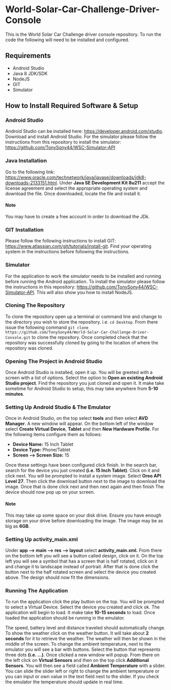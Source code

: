 # World-Solar-Car-Challenge-Driver-Console
This is the World Solar Car Challenge driver console repository. To run the code the following will need to be installed and configured.

## Requirements
- Android Studio
- Java 8 JDK/SDK
- NodeJS
- GIT
- Simulator

## How to Install Required Software & Setup

### Android Studio
Android Studio can be installed here: https://developer.android.com/studio. Download and install Android Studio.
For the simulator please follow the instructions from this repository to install the simulator: https://github.com/TonySony44/WSC-Simulator-API

### Java Installation
Go to the following link: https://www.oracle.com/technetwork/java/javase/downloads/jdk8-downloads-2133151.html. Under __Java SE Development Kit 8u211__ accept the license agreement and select the appropriate operating system and download the file. Once downloaded, locate the file and install it.

#### Note
You may have to create a free account in order to download the JDk.

### GIT Installation
Please follow the following instructions to install GIT: https://www.atlassian.com/git/tutorials/install-git.
Find your operating system in the instructions before following the instructions.

### Simulator
For the application to work the simulator needs to be installed and running before running the Android application. To install the simulator please follow the instructions in this repository: https://github.com/TonySony44/WSC-Simulator-API. This will also show you how to install NodeJS.

### Cloning The Repository
To clone the repository open up a terminal or command line and change to the directory you wish to store the repository. i.e. `cd Desktop`. From there issue the following command `git clone https://github.com/TonySony44/World-Solar-Car-Challenge-Driver-Console.git` to clone the repository. Once completed check that the repository was successfully cloned by going to the location of where the repository was cloned.

### Opening The Project in Android Studio
Once Android Studio is installed, open it up. You will be greeted with a screen with a list of options. Select the option to __Open an existing Android Studio project__.
Find the repository you just cloned and open it. It make take sometime for Android Studio to setup, this may take anywhere from __5-10 minutes__.

### Setting Up Android Studio & The Emulator
Once in Android Studio, on the top select __tools__ and then select __AVD Manager__. A new window will appear. On the bottom left of the window select __Create Virtual Device__, __Tablet__ and then __New Hardware Profile__. For the following items configure them as follows:
- __Device Name:__ 15 Inch Tablet
- __Device Type:__ Phone/Tablet
- __Screen --> Screen Size:__ 15

Once these settings have been configured click finish. In the search bar, search for the device you just created __(i.e. 15 Inch Tablet)__. Click on it and click next. You will be prompted to install a system image. Select __Oreo API Level 27__. Then click the download button next to the image to download the image. Once that is done click next and then next again and then finish The device should now pop up on your screen.

#### Note
This may take up some space on your disk drive. Ensure you have enough storage on your drive before downloading the image. The image may be as big as __6GB__.

### Setting Up activity_main.xml
Under __app --> main --> res --> layout__ select __activity_main.xml.__ From there on the bottom left you will see a button called design, click on it. On the top left you will see a symbol that has a screen that is half rotated, click on it and change it to landscape instead of portrait. After that is done click the button next to the half rotated screen and select the device you created above. The design should now fit the dimensions.

### Running The Application
To run the application click the play button on the top. You will be prompted to select a Virtual Device. Select the device you created and click ok. The application will begin to load. It make take __10-15 seconds__ to load. Once loaded the application should be running in the emulator.

The speed, battery level and distance traveled should automatically change. To show the weather click on the weather button. It will take about __2 seconds__ for it to retrieve the weather. The weather will then be shown in the middle of the screen. To change the ambient temperature, next to the emulator you will see a bar with buttons. Select the button that represents three dots __(i.e. ...)__. Once clicked a new window will popup. From there on the left click on __Virtual Sensors__ and then on the top click __Additional Sensors__. You will then see a field called __Ambient Temperature__ with a slider. You can slide the slider left or right to change the ambient temperature or you can input or own value in the text field next to the slider. If you check the emulator the temperature should update in real time.
